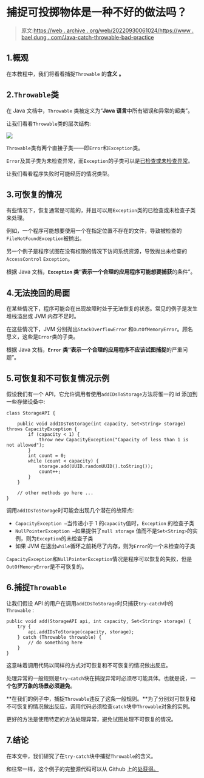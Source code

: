 # 捕捉可投掷物体是一种不好的做法吗？

> 原文:[https://web . archive . org/web/20220930061024/https://www . bael dung . com/Java-catch-throwable-bad-practice](https://web.archive.org/web/20220930061024/https://www.baeldung.com/java-catch-throwable-bad-practice)

## 1.概观

在本教程中，我们将看看捕捉`Throwable` 的**含义** **。**

## 2.`Throwable`类

在 Java 文档中，`Throwable` 类被定义为“**Java 语言**中所有错误和异常的超类”。

让我们看看`Throwable`类的层次结构:

[![](../Images/6f1adaf3c28e29a860313736ad7dfab9.png)](/web/20220720104416/https://www.baeldung.com/wp-content/uploads/2019/11/Throwable-3.png)

`Throwable`类有两个直接子类——即`Error`和`Exception`类。

`Error`及其子类为未检查异常，而`Exception`的子类可以是[已检查或未检查异常](/web/20220720104416/https://www.baeldung.com/java-exceptions)。

让我们看看程序失败时可能经历的情况类型。

## 3.可恢复的情况

有些情况下，恢复通常是可能的，并且可以用`Exception`类的已检查或未检查子类来处理。

例如，一个程序可能想要使用一个在指定位置不存在的文件，导致被检查的`FileNotFoundException`被抛出。

另一个例子是程序试图在没有权限的情况下访问系统资源，导致抛出未检查的`AccessControl` `Exception`。

根据 Java 文档，**`Exception` 类“表示一个合理的应用程序可能想要捕获**的条件”。

## 4.无法挽回的局面

在某些情况下，程序可能会在出现故障时处于无法恢复的状态。常见的例子是发生堆栈溢出或 JVM 内存不足时。

在这些情况下，JVM 分别抛出`StackOverflowError` 和`OutOfMemoryError`。顾名思义，这些是`Error`类的子类。

根据 Java 文档，**`Error` 类“表示一个合理的应用程序不应该试图捕捉**的严重问题”。

## 5.可恢复和不可恢复情况示例

假设我们有一个 API，它允许调用者使用`addIDsToStorage`方法将惟一的 id 添加到一些存储设备中:

```
class StorageAPI {

    public void addIDsToStorage(int capacity, Set<String> storage) throws CapacityException {
        if (capacity < 1) {
            throw new CapacityException("Capacity of less than 1 is not allowed");
        }
        int count = 0;
        while (count < capacity) {
            storage.add(UUID.randomUUID().toString());
            count++;
        }
    }

    // other methods go here ...
}
```

调用`addIDsToStorage`时可能会出现几个潜在的故障点:

*   `CapacityException –`当传递小于 1 的`capacity`值时，`Exception` 的检查子类
*   `NullPointerException –`如果提供了`null storage` 值而不是`Set<String>`的实例，则为`Exception`的未检查子类
*   如果 JVM 在退出`while`循环之前耗尽了内存，则为`Error`的一个未检查的子类

`CapacityException`和`NullPointerException`情况是程序可以恢复的失败，但是`OutOfMemoryError`是不可恢复的。

## 6.捕捉`Throwable`

让我们假设 API 的用户在调用`addIDsToStorage`时只捕获`try-catch`中的`Throwable` :

```
public void add(StorageAPI api, int capacity, Set<String> storage) {
    try {
        api.addIDsToStorage(capacity, storage);
    } catch (Throwable throwable) {
        // do something here
    }
}
```

这意味着调用代码以同样的方式对可恢复和不可恢复的情况做出反应。

处理异常的一般规则是`try-catch`块在捕捉异常时必须尽可能具体。也就是说，**一个包罗万象的场景必须避免**。

**在我们的例子中，捕捉`Throwable`违反了这条一般规则。**为了分别对可恢复和不可恢复的情况做出反应，调用代码必须检查`catch`块中`Throwable`对象的实例。

更好的方法是使用特定的方法处理异常，避免试图处理不可恢复的情况。

## 7.结论

在本文中，我们研究了在`try-catch`块中捕捉`Throwable`的含义。

和往常一样，这个例子的完整源代码可以从 Github 上的[处获得。](https://web.archive.org/web/20220720104416/https://github.com/eugenp/tutorials/tree/master/core-java-modules/core-java-exceptions-2)